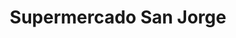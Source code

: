 ---
title: "Supermercado San Jorge"
url: /colonia-rosa/supermercado-san-jorge/
shop: supermercado
---
